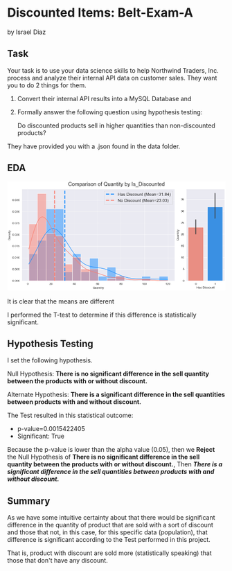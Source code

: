 # Discounted Items: Belt-Exam-A

by Israel Diaz

## Task

Your task is to use your data science skills to help Northwind Traders, Inc. process and analyze their internal API data on customer sales. They want you to do 2 things for them. 

1. Convert their internal API results into a MySQL Database and 
2. Formally answer the following question using hypothesis testing: 

    Do discounted products sell in higher quantities than non-discounted products?

They have provided you with a .json found in the data folder.
 
## EDA

![png](img/quantity_vs_is_discounted.png)

It is clear that the means are different

I performed the T-test to determine if this difference is statistically significant.

## Hypothesis Testing

I set the following hypothesis.

Null Hypothesis: **There is no significant difference in the sell quantity between the products with or without discount.**

Alternate Hypothesis: **There is a significant difference in the sell quantities between products with and without discount.**

The Test resulted in this statistical outcome:

* p-value=0.0015422405
* Significant: True

Because the p-value is lower than the alpha value (0.05), then we **Reject** the Null Hypothesis of **There is no significant difference in the sell quantity between the products with or without discount.**, Then ***There is a significant difference in the sell quantities between products with and without discount.***

## Summary

As we have some intuitive certainty about that there would be significant difference in the quantity of product that are sold with a sort of discount and those that not, in this case, for this specific data (population), that difference is significant according to the Test performed in this project.

That is, product with discount are sold more (statistically speaking) that those that don't have any discount.

